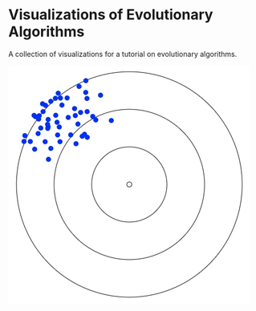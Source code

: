 # Visualizations of Evolutionary Algorithms

A collection of visualizations for a tutorial on evolutionary algorithms.

![Hill climbing](gifs/hill_climbing.gif)
